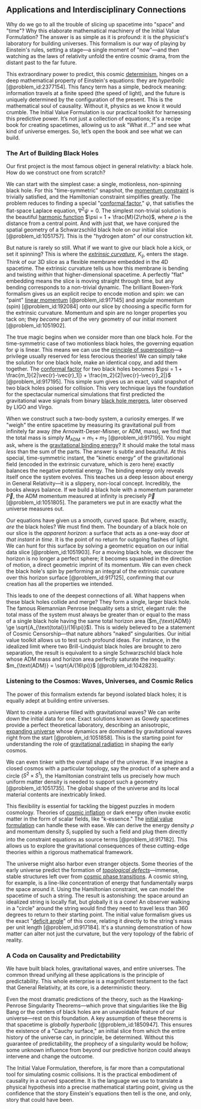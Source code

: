 ## Applications and Interdisciplinary Connections

Why do we go to all the trouble of slicing up spacetime into "space" and "time"? Why this elaborate mathematical machinery of the Initial Value Formulation? The answer is as simple as it is profound: it is the physicist's laboratory for building universes. This formalism is our way of playing by Einstein's rules, setting a stage—a single moment of "now"—and then watching as the laws of relativity unfold the entire cosmic drama, from the distant past to the far future.

This extraordinary power to predict, this cosmic [determinism](@article_id:158084), hinges on a deep mathematical property of Einstein's equations: they are *hyperbolic* [@problem_id:2377154]. This fancy term has a simple, bedrock meaning: information travels at a finite speed (the speed of light), and the future is uniquely determined by the configuration of the present. This is the mathematical soul of causality. Without it, physics as we know it would crumble. The Initial Value Formulation is our practical toolkit for harnessing this predictive power. It’s not just a collection of equations; it's a recipe book for creating spacetimes, allowing us to ask "What if...?" and see what kind of universe emerges. So, let’s open the book and see what we can build.

### The Art of Building Black Holes

Our first project is the most famous object in general relativity: a black hole. How do we construct one from scratch?

We can start with the simplest case: a single, motionless, non-spinning black hole. For this "time-symmetric" snapshot, the [momentum constraint](@article_id:159618) is trivially satisfied, and the Hamiltonian constraint simplifies greatly. The problem reduces to finding a special "[conformal factor](@article_id:267188)," $\psi$, that satisfies the flat-space Laplace equation, $\nabla^2 \psi = 0$. The simplest non-trivial solution is the beautiful [harmonic function](@article_id:142903) $\psi = 1 + \frac{M}{2\rho}$, where $\rho$ is the distance from a central point. And with just that, we have conjured the spatial geometry of a Schwarzschild black hole on our initial slice [@problem_id:1051757]. This is the "hydrogen atom" of our construction kit.

But nature is rarely so still. What if we want to give our black hole a kick, or set it spinning? This is where the *[extrinsic curvature](@article_id:159911)*, $K_{ij}$, enters the stage. Think of our 3D slice as a flexible membrane embedded in the 4D spacetime. The extrinsic curvature tells us how this membrane is bending and twisting *within* that higher-dimensional spacetime. A perfectly "flat" embedding means the slice is moving straight through time, but any bending corresponds to a non-trivial dynamic. The brilliant Bowen-York formalism gives us an explicit recipe to encode motion and spin: we can "paint" [linear momentum](@article_id:173973) [@problem_id:917145] and angular momentum (spin) [@problem_id:192084] onto our slice by choosing a specific form for the extrinsic curvature. Momentum and spin are no longer properties you tack on; they *become* part of the very geometry of our initial moment [@problem_id:1051902].

The true magic begins when we consider more than one black hole. For the time-symmetric case of two motionless black holes, the governing equation for $\psi$ is linear. This means we can use the [principle of superposition](@article_id:147588)—a privilege usually reserved for less ferocious theories! We can simply take the solution for one black hole, make an identical copy, and add them together. The [conformal factor](@article_id:267188) for two black holes becomes $\psi = 1 + \frac{m_1}{2|\vec{r}-\vec{r}_1|} + \frac{m_2}{2|\vec{r}-\vec{r}_2|}$ [@problem_id:917195]. This simple sum gives us an exact, valid snapshot of two black holes poised for collision. This very technique lays the foundation for the spectacular numerical simulations that first predicted the gravitational wave signals from binary [black hole mergers](@article_id:159367), later observed by LIGO and Virgo.

When we construct such a two-body system, a curiosity emerges. If we "weigh" the entire spacetime by measuring its gravitational pull from infinitely far away (the Arnowitt-Deser-Misner, or ADM, mass), we find that the total mass is simply $M_{\text{ADM}} = m_1 + m_2$ [@problem_id:917195]. You might ask, where is the [gravitational binding energy](@article_id:158559)? It should make the total mass *less* than the sum of the parts. The answer is subtle and beautiful. At this special, time-symmetric instant, the "kinetic energy" of the gravitational field (encoded in the extrinsic curvature, which is zero here) exactly balances the negative potential energy. The binding energy only reveals itself once the system evolves. This teaches us a deep lesson about energy in General Relativity—it is a slippery, non-local concept. Incredibly, the books always balance. If we build a black hole with a momentum parameter $\vec{P}$, the ADM momentum measured at infinity is precisely $\vec{P}$ [@problem_id:1051805]. The parameters we put in are exactly what the universe measures out.

Our equations have given us a smooth, curved space. But where, exactly, *are* the black holes? We must find them. The boundary of a black hole on our slice is the *apparent horizon*: a surface that acts as a one-way door *at that instant in time*. It is the point of no return for outgoing flashes of light. We can hunt for this surface by solving a geometric equation on our initial data slice [@problem_id:1051903]. For a moving black hole, we discover the horizon is no longer a perfect sphere; it becomes squashed in the direction of motion, a direct geometric imprint of its momentum. We can even check the black hole's spin by performing an integral of the extrinsic curvature over this horizon surface [@problem_id:917125], confirming that our creation has all the properties we intended.

This leads to one of the deepest connections of all. What happens when these black holes collide and merge? They form a single, larger black hole. The famous Riemannian Penrose Inequality sets a strict, elegant rule: the total mass of the system must always be greater than or equal to the mass of a single black hole having the same total horizon area ($m_{\text{ADM}} \ge \sqrt{A_{\text{total}}/(16\pi)}$). This is widely believed to be a statement of Cosmic Censorship—that nature abhors "naked" singularities. Our initial value toolkit allows us to test such profound ideas. For instance, in the idealized limit where two Brill-Lindquist black holes are brought to zero separation, the result is equivalent to a single Schwarzschild black hole whose ADM mass and horizon area perfectly saturate the inequality: $m_{\text{ADM}} = \sqrt{A/(16\pi)}$ [@problem_id:1042823].

### Listening to the Cosmos: Waves, Universes, and Cosmic Relics

The power of this formalism extends far beyond isolated black holes; it is equally adept at building entire universes.

Want to create a universe filled with gravitational waves? We can write down the initial data for one. Exact solutions known as Gowdy spacetimes provide a perfect theoretical laboratory, describing an anisotropic, [expanding universe](@article_id:160948) whose dynamics are dominated by gravitational waves right from the start [@problem_id:1051858]. This is the starting point for understanding the role of [gravitational radiation](@article_id:265530) in shaping the early cosmos.

We can even tinker with the overall shape of the universe. If we imagine a closed cosmos with a particular topology, say the product of a sphere and a circle ($S^2 \times S^1$), the Hamiltonian constraint tells us precisely how much uniform matter density is needed to support such a geometry [@problem_id:1051735]. The global shape of the universe and its local material contents are inextricably linked.

This flexibility is essential for tackling the biggest puzzles in modern cosmology. Theories of [cosmic inflation](@article_id:156104) or dark energy often invoke exotic matter in the form of scalar fields, like "k-essence." The [initial value formulation](@article_id:161447) can handle these with ease. We can derive the energy density $\rho$ and momentum density $S_i$ supplied by such a field and plug them directly into the constraint equations as source terms [@problem_id:917182]. This allows us to explore the gravitational consequences of these cutting-edge theories within a rigorous mathematical framework.

The universe might also harbor even stranger objects. Some theories of the early universe predict the formation of *[topological defects](@article_id:138293)*—immense, stable structures left over from [cosmic phase transitions](@article_id:198832). A cosmic string, for example, is a line-like concentration of energy that fundamentally warps the space around it. Using the Hamiltonian constraint, we can model the spacetime of such a string. The result is astonishing: the space around an idealized string is locally flat, but globally it is a cone! An observer walking in a "circle" around the string would find they need to travel less than $360$ degrees to return to their starting point. The initial value formalism gives us the exact "[deficit angle](@article_id:181572)" of this cone, relating it directly to the string's mass per unit length [@problem_id:917184]. It's a stunning demonstration of how matter can alter not just the curvature, but the very topology of the fabric of reality.

### A Coda on Causality and Predictability

We have built black holes, gravitational waves, and entire universes. The common thread unifying all these applications is the principle of predictability. This whole enterprise is a magnificent testament to the fact that General Relativity, at its core, is a deterministic theory.

Even the most dramatic predictions of the theory, such as the Hawking-Penrose Singularity Theorems—which prove that singularities like the Big Bang or the centers of black holes are an unavoidable feature of our universe—rest on this foundation. A key assumption of these theorems is that spacetime is *globally hyperbolic* [@problem_id:1850947]. This ensures the existence of a "Cauchy surface," an initial slice from which the entire history of the universe can, in principle, be determined. Without this guarantee of predictability, the prophecy of a singularity would be hollow; some unknown influence from beyond our predictive horizon could always intervene and change the outcome.

The Initial Value Formulation, therefore, is far more than a computational tool for simulating cosmic collisions. It is the practical embodiment of causality in a curved spacetime. It is the language we use to translate a physical hypothesis into a precise mathematical starting point, giving us the confidence that the story Einstein's equations then tell is the one, and only, story that could have been.